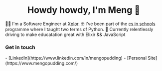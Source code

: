 <h1 align="center"> Howdy howdy, I'm Meng 👋 </h1>

👨‍💻 I'm a Software Engineer at [Xplor](https://ourxplor.com/).
🤓 I've been part of the [cs in schools](https://csinschools.com/) programme where I taught two terms of Python.
🚀 Currently relentlessly driving to make educatation great with Elixir && JavaScript

<h3> Get in touch </h3>
- [LinkedIn](https://www.linkedin.com/in/mengopudding)
- [Personal Site](https://www.mengopudding.com/)

<!--
**mengopudding/mengopudding** is a ✨ _special_ ✨ repository because its `README.md` (this file) appears on your GitHub profile.

Here are some ideas to get you started:

- 🔭 I’m currently working on ...
- 🌱 I’m currently learning ...
- 👯 I’m looking to collaborate on ...
- 🤔 I’m looking for help with ...
- 💬 Ask me about ...
- 📫 How to reach me: ...
- 😄 Pronouns: ...
- ⚡ Fun fact: ...
-->
